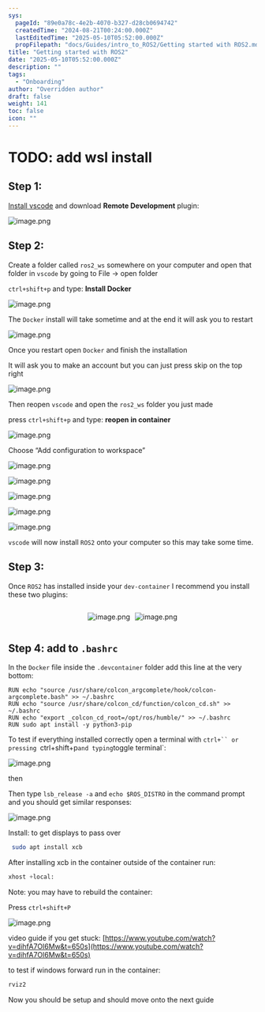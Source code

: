```yaml
---
sys:
  pageId: "89e0a78c-4e2b-4070-b327-d28cb0694742"
  createdTime: "2024-08-21T00:24:00.000Z"
  lastEditedTime: "2025-05-10T05:52:00.000Z"
  propFilepath: "docs/Guides/intro_to_ROS2/Getting started with ROS2.md"
title: "Getting started with ROS2"
date: "2025-05-10T05:52:00.000Z"
description: ""
tags:
  - "Onboarding"
author: "Overridden author"
draft: false
weight: 141
toc: false
icon: ""
---
```


# TODO: add wsl install

## Step 1:

[Install vscode](https://code.visualstudio.com/download) and download **Remote Development** plugin:

![image.png](https://prod-files-secure.s3.us-west-2.amazonaws.com/d518164a-d88e-44d1-a4ee-3adb3bd8bce0/efb52993-1881-4a40-b95e-6f020334f022/image.png?X-Amz-Algorithm=AWS4-HMAC-SHA256&X-Amz-Content-Sha256=UNSIGNED-PAYLOAD&X-Amz-Credential=ASIAZI2LB466VIZ7G36S%2F20250717%2Fus-west-2%2Fs3%2Faws4_request&X-Amz-Date=20250717T101044Z&X-Amz-Expires=3600&X-Amz-Security-Token=IQoJb3JpZ2luX2VjEFoaCXVzLXdlc3QtMiJHMEUCIFfD0kP%2F41kItaH6xaXWGpLWuoIXjQemBaGBJLxoZjT1AiEAwf%2F8wb%2ByD5aq%2BLsaJe8yR9%2FI0MA0pfuYc%2FQlkT73vxsq%2FwMIcxAAGgw2Mzc0MjMxODM4MDUiDBuqKdISYUyscHsPhyrcA1MSTS7pXRDmpCcjRQTuWaXfubMW%2FmeCP25WKv4fHsQe3Pov4NoLo5nxvuzmo%2FDm8nTjcxNDPgQfUq8g%2BlTX3oW5YrnwY24sxv9S8k8ZXZFzxP9zcwjg3Y4JW3MudJ6NLly5tA9ej3wAqyYkGIu27GR%2BbAJ%2B37PF2qlpuWL2S4UshzVVzMp1OMVg9iF%2FBwWaWW102OIJLaAEL%2BcL0UBQktm8%2Bd0TldrTrWG8DWpxjKAHyX4ggUaudXw%2BPQlHiMAK%2BXm90S%2FGIuv%2F%2B2UG0jrca2lc%2B%2BgNJfhZ9gcvlo29efPBuTiIwtnfct50M0yfV9dXP%2FnKwb5CPbGIzQecmAIk5GrWA1uImZXHSTDjV%2FTRIiFARfu1i88I9lgZYN6Cs6IoPDWBdAPtaBpB1nV9FVoQulT9wXzDpi8IDWhP4mhdcpKYkJXBsi598NdlIQSQ3E%2ByxQPcDrdBDFvvdXk%2FG9%2BMj9d3Xse6zdhvNeh1XbX6cM1jMdYj5COGskuDInPOGLLGwIIGsmNrvGYOIWdSeZAjyoabHYsAxR0w1AlSw3AxgAtBhRkmOv2sKNEKZWpx0NkIePbOVi7KPhQs3qwzlKjd%2F4fS9ytfSrotS3Pu6O%2BaMROjkAsol3N%2FczEYZz1eMIGS48MGOqUBnWYkK4HLtoLmQ%2BmajiHRXauv4QtRphmPa%2BflEYHEqNnsuobztn36fno3VKDRVyd4YBwc9ntvK4IPI6VhMwAu6OD98LEAwoI0fvRzUZC640rI8v8kinDCfXQtMmgFG0KtejVJvv%2BIKjBAA9gskg1dY0mhlPbkGHdBH66z5MCaqo94qTvb8ccHP4jZrPXiDjQoeOtlKz72%2BUPvfKsrITcKuir92Mqd&X-Amz-Signature=47135f915897a1a5bc017988fe9254f6316451c0e656d766b5428dc5d5b50503&X-Amz-SignedHeaders=host&x-amz-checksum-mode=ENABLED&x-id=GetObject)

## Step 2:

Create a folder called `ros2_ws` somewhere on your computer and open that folder in `vscode` by going to File → open folder 

`ctrl+shift+p` and type: **Install Docker**

![image.png](https://prod-files-secure.s3.us-west-2.amazonaws.com/d518164a-d88e-44d1-a4ee-3adb3bd8bce0/2269dc0e-1cd5-47ff-bceb-c04ad9b2eab0/image.png?X-Amz-Algorithm=AWS4-HMAC-SHA256&X-Amz-Content-Sha256=UNSIGNED-PAYLOAD&X-Amz-Credential=ASIAZI2LB466VIZ7G36S%2F20250717%2Fus-west-2%2Fs3%2Faws4_request&X-Amz-Date=20250717T101044Z&X-Amz-Expires=3600&X-Amz-Security-Token=IQoJb3JpZ2luX2VjEFoaCXVzLXdlc3QtMiJHMEUCIFfD0kP%2F41kItaH6xaXWGpLWuoIXjQemBaGBJLxoZjT1AiEAwf%2F8wb%2ByD5aq%2BLsaJe8yR9%2FI0MA0pfuYc%2FQlkT73vxsq%2FwMIcxAAGgw2Mzc0MjMxODM4MDUiDBuqKdISYUyscHsPhyrcA1MSTS7pXRDmpCcjRQTuWaXfubMW%2FmeCP25WKv4fHsQe3Pov4NoLo5nxvuzmo%2FDm8nTjcxNDPgQfUq8g%2BlTX3oW5YrnwY24sxv9S8k8ZXZFzxP9zcwjg3Y4JW3MudJ6NLly5tA9ej3wAqyYkGIu27GR%2BbAJ%2B37PF2qlpuWL2S4UshzVVzMp1OMVg9iF%2FBwWaWW102OIJLaAEL%2BcL0UBQktm8%2Bd0TldrTrWG8DWpxjKAHyX4ggUaudXw%2BPQlHiMAK%2BXm90S%2FGIuv%2F%2B2UG0jrca2lc%2B%2BgNJfhZ9gcvlo29efPBuTiIwtnfct50M0yfV9dXP%2FnKwb5CPbGIzQecmAIk5GrWA1uImZXHSTDjV%2FTRIiFARfu1i88I9lgZYN6Cs6IoPDWBdAPtaBpB1nV9FVoQulT9wXzDpi8IDWhP4mhdcpKYkJXBsi598NdlIQSQ3E%2ByxQPcDrdBDFvvdXk%2FG9%2BMj9d3Xse6zdhvNeh1XbX6cM1jMdYj5COGskuDInPOGLLGwIIGsmNrvGYOIWdSeZAjyoabHYsAxR0w1AlSw3AxgAtBhRkmOv2sKNEKZWpx0NkIePbOVi7KPhQs3qwzlKjd%2F4fS9ytfSrotS3Pu6O%2BaMROjkAsol3N%2FczEYZz1eMIGS48MGOqUBnWYkK4HLtoLmQ%2BmajiHRXauv4QtRphmPa%2BflEYHEqNnsuobztn36fno3VKDRVyd4YBwc9ntvK4IPI6VhMwAu6OD98LEAwoI0fvRzUZC640rI8v8kinDCfXQtMmgFG0KtejVJvv%2BIKjBAA9gskg1dY0mhlPbkGHdBH66z5MCaqo94qTvb8ccHP4jZrPXiDjQoeOtlKz72%2BUPvfKsrITcKuir92Mqd&X-Amz-Signature=33866b071292cf930f4d0a3ed1fd87cb6d3e7b908934e30b4563f599bc3ff429&X-Amz-SignedHeaders=host&x-amz-checksum-mode=ENABLED&x-id=GetObject)

The `Docker` install will take sometime and at the end it will ask you to restart

![image.png](https://prod-files-secure.s3.us-west-2.amazonaws.com/d518164a-d88e-44d1-a4ee-3adb3bd8bce0/ed233f78-be33-4b1f-b89c-9c346c0e961e/image.png?X-Amz-Algorithm=AWS4-HMAC-SHA256&X-Amz-Content-Sha256=UNSIGNED-PAYLOAD&X-Amz-Credential=ASIAZI2LB466VIZ7G36S%2F20250717%2Fus-west-2%2Fs3%2Faws4_request&X-Amz-Date=20250717T101044Z&X-Amz-Expires=3600&X-Amz-Security-Token=IQoJb3JpZ2luX2VjEFoaCXVzLXdlc3QtMiJHMEUCIFfD0kP%2F41kItaH6xaXWGpLWuoIXjQemBaGBJLxoZjT1AiEAwf%2F8wb%2ByD5aq%2BLsaJe8yR9%2FI0MA0pfuYc%2FQlkT73vxsq%2FwMIcxAAGgw2Mzc0MjMxODM4MDUiDBuqKdISYUyscHsPhyrcA1MSTS7pXRDmpCcjRQTuWaXfubMW%2FmeCP25WKv4fHsQe3Pov4NoLo5nxvuzmo%2FDm8nTjcxNDPgQfUq8g%2BlTX3oW5YrnwY24sxv9S8k8ZXZFzxP9zcwjg3Y4JW3MudJ6NLly5tA9ej3wAqyYkGIu27GR%2BbAJ%2B37PF2qlpuWL2S4UshzVVzMp1OMVg9iF%2FBwWaWW102OIJLaAEL%2BcL0UBQktm8%2Bd0TldrTrWG8DWpxjKAHyX4ggUaudXw%2BPQlHiMAK%2BXm90S%2FGIuv%2F%2B2UG0jrca2lc%2B%2BgNJfhZ9gcvlo29efPBuTiIwtnfct50M0yfV9dXP%2FnKwb5CPbGIzQecmAIk5GrWA1uImZXHSTDjV%2FTRIiFARfu1i88I9lgZYN6Cs6IoPDWBdAPtaBpB1nV9FVoQulT9wXzDpi8IDWhP4mhdcpKYkJXBsi598NdlIQSQ3E%2ByxQPcDrdBDFvvdXk%2FG9%2BMj9d3Xse6zdhvNeh1XbX6cM1jMdYj5COGskuDInPOGLLGwIIGsmNrvGYOIWdSeZAjyoabHYsAxR0w1AlSw3AxgAtBhRkmOv2sKNEKZWpx0NkIePbOVi7KPhQs3qwzlKjd%2F4fS9ytfSrotS3Pu6O%2BaMROjkAsol3N%2FczEYZz1eMIGS48MGOqUBnWYkK4HLtoLmQ%2BmajiHRXauv4QtRphmPa%2BflEYHEqNnsuobztn36fno3VKDRVyd4YBwc9ntvK4IPI6VhMwAu6OD98LEAwoI0fvRzUZC640rI8v8kinDCfXQtMmgFG0KtejVJvv%2BIKjBAA9gskg1dY0mhlPbkGHdBH66z5MCaqo94qTvb8ccHP4jZrPXiDjQoeOtlKz72%2BUPvfKsrITcKuir92Mqd&X-Amz-Signature=4b07f343dd945120ce4df6f3c8a16bb1685f095b3d3c7dd25a9a7bc62c99550a&X-Amz-SignedHeaders=host&x-amz-checksum-mode=ENABLED&x-id=GetObject)

Once you restart open `Docker` and finish the installation

It will ask you to make an account but you can just press skip on the top right

![image.png](https://prod-files-secure.s3.us-west-2.amazonaws.com/d518164a-d88e-44d1-a4ee-3adb3bd8bce0/21010ad9-1659-4fd9-9f59-9932a09b2a3d/image.png?X-Amz-Algorithm=AWS4-HMAC-SHA256&X-Amz-Content-Sha256=UNSIGNED-PAYLOAD&X-Amz-Credential=ASIAZI2LB466VIZ7G36S%2F20250717%2Fus-west-2%2Fs3%2Faws4_request&X-Amz-Date=20250717T101044Z&X-Amz-Expires=3600&X-Amz-Security-Token=IQoJb3JpZ2luX2VjEFoaCXVzLXdlc3QtMiJHMEUCIFfD0kP%2F41kItaH6xaXWGpLWuoIXjQemBaGBJLxoZjT1AiEAwf%2F8wb%2ByD5aq%2BLsaJe8yR9%2FI0MA0pfuYc%2FQlkT73vxsq%2FwMIcxAAGgw2Mzc0MjMxODM4MDUiDBuqKdISYUyscHsPhyrcA1MSTS7pXRDmpCcjRQTuWaXfubMW%2FmeCP25WKv4fHsQe3Pov4NoLo5nxvuzmo%2FDm8nTjcxNDPgQfUq8g%2BlTX3oW5YrnwY24sxv9S8k8ZXZFzxP9zcwjg3Y4JW3MudJ6NLly5tA9ej3wAqyYkGIu27GR%2BbAJ%2B37PF2qlpuWL2S4UshzVVzMp1OMVg9iF%2FBwWaWW102OIJLaAEL%2BcL0UBQktm8%2Bd0TldrTrWG8DWpxjKAHyX4ggUaudXw%2BPQlHiMAK%2BXm90S%2FGIuv%2F%2B2UG0jrca2lc%2B%2BgNJfhZ9gcvlo29efPBuTiIwtnfct50M0yfV9dXP%2FnKwb5CPbGIzQecmAIk5GrWA1uImZXHSTDjV%2FTRIiFARfu1i88I9lgZYN6Cs6IoPDWBdAPtaBpB1nV9FVoQulT9wXzDpi8IDWhP4mhdcpKYkJXBsi598NdlIQSQ3E%2ByxQPcDrdBDFvvdXk%2FG9%2BMj9d3Xse6zdhvNeh1XbX6cM1jMdYj5COGskuDInPOGLLGwIIGsmNrvGYOIWdSeZAjyoabHYsAxR0w1AlSw3AxgAtBhRkmOv2sKNEKZWpx0NkIePbOVi7KPhQs3qwzlKjd%2F4fS9ytfSrotS3Pu6O%2BaMROjkAsol3N%2FczEYZz1eMIGS48MGOqUBnWYkK4HLtoLmQ%2BmajiHRXauv4QtRphmPa%2BflEYHEqNnsuobztn36fno3VKDRVyd4YBwc9ntvK4IPI6VhMwAu6OD98LEAwoI0fvRzUZC640rI8v8kinDCfXQtMmgFG0KtejVJvv%2BIKjBAA9gskg1dY0mhlPbkGHdBH66z5MCaqo94qTvb8ccHP4jZrPXiDjQoeOtlKz72%2BUPvfKsrITcKuir92Mqd&X-Amz-Signature=21cc3a733dfac07256cbe45deeca1000ea60ad8c6182fa947ea2f42e47432812&X-Amz-SignedHeaders=host&x-amz-checksum-mode=ENABLED&x-id=GetObject)

Then reopen `vscode` and open the `ros2_ws` folder you just made

press `ctrl+shift+p` and type: **reopen in container**

![image.png](https://prod-files-secure.s3.us-west-2.amazonaws.com/d518164a-d88e-44d1-a4ee-3adb3bd8bce0/4e93b8c2-41ad-488c-8095-c74205196118/image.png?X-Amz-Algorithm=AWS4-HMAC-SHA256&X-Amz-Content-Sha256=UNSIGNED-PAYLOAD&X-Amz-Credential=ASIAZI2LB466VIZ7G36S%2F20250717%2Fus-west-2%2Fs3%2Faws4_request&X-Amz-Date=20250717T101044Z&X-Amz-Expires=3600&X-Amz-Security-Token=IQoJb3JpZ2luX2VjEFoaCXVzLXdlc3QtMiJHMEUCIFfD0kP%2F41kItaH6xaXWGpLWuoIXjQemBaGBJLxoZjT1AiEAwf%2F8wb%2ByD5aq%2BLsaJe8yR9%2FI0MA0pfuYc%2FQlkT73vxsq%2FwMIcxAAGgw2Mzc0MjMxODM4MDUiDBuqKdISYUyscHsPhyrcA1MSTS7pXRDmpCcjRQTuWaXfubMW%2FmeCP25WKv4fHsQe3Pov4NoLo5nxvuzmo%2FDm8nTjcxNDPgQfUq8g%2BlTX3oW5YrnwY24sxv9S8k8ZXZFzxP9zcwjg3Y4JW3MudJ6NLly5tA9ej3wAqyYkGIu27GR%2BbAJ%2B37PF2qlpuWL2S4UshzVVzMp1OMVg9iF%2FBwWaWW102OIJLaAEL%2BcL0UBQktm8%2Bd0TldrTrWG8DWpxjKAHyX4ggUaudXw%2BPQlHiMAK%2BXm90S%2FGIuv%2F%2B2UG0jrca2lc%2B%2BgNJfhZ9gcvlo29efPBuTiIwtnfct50M0yfV9dXP%2FnKwb5CPbGIzQecmAIk5GrWA1uImZXHSTDjV%2FTRIiFARfu1i88I9lgZYN6Cs6IoPDWBdAPtaBpB1nV9FVoQulT9wXzDpi8IDWhP4mhdcpKYkJXBsi598NdlIQSQ3E%2ByxQPcDrdBDFvvdXk%2FG9%2BMj9d3Xse6zdhvNeh1XbX6cM1jMdYj5COGskuDInPOGLLGwIIGsmNrvGYOIWdSeZAjyoabHYsAxR0w1AlSw3AxgAtBhRkmOv2sKNEKZWpx0NkIePbOVi7KPhQs3qwzlKjd%2F4fS9ytfSrotS3Pu6O%2BaMROjkAsol3N%2FczEYZz1eMIGS48MGOqUBnWYkK4HLtoLmQ%2BmajiHRXauv4QtRphmPa%2BflEYHEqNnsuobztn36fno3VKDRVyd4YBwc9ntvK4IPI6VhMwAu6OD98LEAwoI0fvRzUZC640rI8v8kinDCfXQtMmgFG0KtejVJvv%2BIKjBAA9gskg1dY0mhlPbkGHdBH66z5MCaqo94qTvb8ccHP4jZrPXiDjQoeOtlKz72%2BUPvfKsrITcKuir92Mqd&X-Amz-Signature=48154c3e894144c3003397726c6172409ff91d7f20715cc112ad20f2c343b07e&X-Amz-SignedHeaders=host&x-amz-checksum-mode=ENABLED&x-id=GetObject)

Choose “Add configuration to workspace”

![image.png](https://prod-files-secure.s3.us-west-2.amazonaws.com/d518164a-d88e-44d1-a4ee-3adb3bd8bce0/9560b282-5060-4989-ba37-97e7b2c22476/image.png?X-Amz-Algorithm=AWS4-HMAC-SHA256&X-Amz-Content-Sha256=UNSIGNED-PAYLOAD&X-Amz-Credential=ASIAZI2LB466VIZ7G36S%2F20250717%2Fus-west-2%2Fs3%2Faws4_request&X-Amz-Date=20250717T101044Z&X-Amz-Expires=3600&X-Amz-Security-Token=IQoJb3JpZ2luX2VjEFoaCXVzLXdlc3QtMiJHMEUCIFfD0kP%2F41kItaH6xaXWGpLWuoIXjQemBaGBJLxoZjT1AiEAwf%2F8wb%2ByD5aq%2BLsaJe8yR9%2FI0MA0pfuYc%2FQlkT73vxsq%2FwMIcxAAGgw2Mzc0MjMxODM4MDUiDBuqKdISYUyscHsPhyrcA1MSTS7pXRDmpCcjRQTuWaXfubMW%2FmeCP25WKv4fHsQe3Pov4NoLo5nxvuzmo%2FDm8nTjcxNDPgQfUq8g%2BlTX3oW5YrnwY24sxv9S8k8ZXZFzxP9zcwjg3Y4JW3MudJ6NLly5tA9ej3wAqyYkGIu27GR%2BbAJ%2B37PF2qlpuWL2S4UshzVVzMp1OMVg9iF%2FBwWaWW102OIJLaAEL%2BcL0UBQktm8%2Bd0TldrTrWG8DWpxjKAHyX4ggUaudXw%2BPQlHiMAK%2BXm90S%2FGIuv%2F%2B2UG0jrca2lc%2B%2BgNJfhZ9gcvlo29efPBuTiIwtnfct50M0yfV9dXP%2FnKwb5CPbGIzQecmAIk5GrWA1uImZXHSTDjV%2FTRIiFARfu1i88I9lgZYN6Cs6IoPDWBdAPtaBpB1nV9FVoQulT9wXzDpi8IDWhP4mhdcpKYkJXBsi598NdlIQSQ3E%2ByxQPcDrdBDFvvdXk%2FG9%2BMj9d3Xse6zdhvNeh1XbX6cM1jMdYj5COGskuDInPOGLLGwIIGsmNrvGYOIWdSeZAjyoabHYsAxR0w1AlSw3AxgAtBhRkmOv2sKNEKZWpx0NkIePbOVi7KPhQs3qwzlKjd%2F4fS9ytfSrotS3Pu6O%2BaMROjkAsol3N%2FczEYZz1eMIGS48MGOqUBnWYkK4HLtoLmQ%2BmajiHRXauv4QtRphmPa%2BflEYHEqNnsuobztn36fno3VKDRVyd4YBwc9ntvK4IPI6VhMwAu6OD98LEAwoI0fvRzUZC640rI8v8kinDCfXQtMmgFG0KtejVJvv%2BIKjBAA9gskg1dY0mhlPbkGHdBH66z5MCaqo94qTvb8ccHP4jZrPXiDjQoeOtlKz72%2BUPvfKsrITcKuir92Mqd&X-Amz-Signature=3bad2e1f82d5a82291db156a9883e4931ee1ecc8611e1a040afc63a5fd07d095&X-Amz-SignedHeaders=host&x-amz-checksum-mode=ENABLED&x-id=GetObject)

![image.png](https://prod-files-secure.s3.us-west-2.amazonaws.com/d518164a-d88e-44d1-a4ee-3adb3bd8bce0/2ee63f81-886b-48e8-a553-dc6e5eac99e4/image.png?X-Amz-Algorithm=AWS4-HMAC-SHA256&X-Amz-Content-Sha256=UNSIGNED-PAYLOAD&X-Amz-Credential=ASIAZI2LB466VIZ7G36S%2F20250717%2Fus-west-2%2Fs3%2Faws4_request&X-Amz-Date=20250717T101044Z&X-Amz-Expires=3600&X-Amz-Security-Token=IQoJb3JpZ2luX2VjEFoaCXVzLXdlc3QtMiJHMEUCIFfD0kP%2F41kItaH6xaXWGpLWuoIXjQemBaGBJLxoZjT1AiEAwf%2F8wb%2ByD5aq%2BLsaJe8yR9%2FI0MA0pfuYc%2FQlkT73vxsq%2FwMIcxAAGgw2Mzc0MjMxODM4MDUiDBuqKdISYUyscHsPhyrcA1MSTS7pXRDmpCcjRQTuWaXfubMW%2FmeCP25WKv4fHsQe3Pov4NoLo5nxvuzmo%2FDm8nTjcxNDPgQfUq8g%2BlTX3oW5YrnwY24sxv9S8k8ZXZFzxP9zcwjg3Y4JW3MudJ6NLly5tA9ej3wAqyYkGIu27GR%2BbAJ%2B37PF2qlpuWL2S4UshzVVzMp1OMVg9iF%2FBwWaWW102OIJLaAEL%2BcL0UBQktm8%2Bd0TldrTrWG8DWpxjKAHyX4ggUaudXw%2BPQlHiMAK%2BXm90S%2FGIuv%2F%2B2UG0jrca2lc%2B%2BgNJfhZ9gcvlo29efPBuTiIwtnfct50M0yfV9dXP%2FnKwb5CPbGIzQecmAIk5GrWA1uImZXHSTDjV%2FTRIiFARfu1i88I9lgZYN6Cs6IoPDWBdAPtaBpB1nV9FVoQulT9wXzDpi8IDWhP4mhdcpKYkJXBsi598NdlIQSQ3E%2ByxQPcDrdBDFvvdXk%2FG9%2BMj9d3Xse6zdhvNeh1XbX6cM1jMdYj5COGskuDInPOGLLGwIIGsmNrvGYOIWdSeZAjyoabHYsAxR0w1AlSw3AxgAtBhRkmOv2sKNEKZWpx0NkIePbOVi7KPhQs3qwzlKjd%2F4fS9ytfSrotS3Pu6O%2BaMROjkAsol3N%2FczEYZz1eMIGS48MGOqUBnWYkK4HLtoLmQ%2BmajiHRXauv4QtRphmPa%2BflEYHEqNnsuobztn36fno3VKDRVyd4YBwc9ntvK4IPI6VhMwAu6OD98LEAwoI0fvRzUZC640rI8v8kinDCfXQtMmgFG0KtejVJvv%2BIKjBAA9gskg1dY0mhlPbkGHdBH66z5MCaqo94qTvb8ccHP4jZrPXiDjQoeOtlKz72%2BUPvfKsrITcKuir92Mqd&X-Amz-Signature=864eae5b6d05d95f6790eec0649f7b0113ac4c59e32fa3a3e0608fd37ceb201b&X-Amz-SignedHeaders=host&x-amz-checksum-mode=ENABLED&x-id=GetObject)

![image.png](https://prod-files-secure.s3.us-west-2.amazonaws.com/d518164a-d88e-44d1-a4ee-3adb3bd8bce0/ae1580b2-b048-407e-aed9-b584224a7a04/image.png?X-Amz-Algorithm=AWS4-HMAC-SHA256&X-Amz-Content-Sha256=UNSIGNED-PAYLOAD&X-Amz-Credential=ASIAZI2LB466VIZ7G36S%2F20250717%2Fus-west-2%2Fs3%2Faws4_request&X-Amz-Date=20250717T101044Z&X-Amz-Expires=3600&X-Amz-Security-Token=IQoJb3JpZ2luX2VjEFoaCXVzLXdlc3QtMiJHMEUCIFfD0kP%2F41kItaH6xaXWGpLWuoIXjQemBaGBJLxoZjT1AiEAwf%2F8wb%2ByD5aq%2BLsaJe8yR9%2FI0MA0pfuYc%2FQlkT73vxsq%2FwMIcxAAGgw2Mzc0MjMxODM4MDUiDBuqKdISYUyscHsPhyrcA1MSTS7pXRDmpCcjRQTuWaXfubMW%2FmeCP25WKv4fHsQe3Pov4NoLo5nxvuzmo%2FDm8nTjcxNDPgQfUq8g%2BlTX3oW5YrnwY24sxv9S8k8ZXZFzxP9zcwjg3Y4JW3MudJ6NLly5tA9ej3wAqyYkGIu27GR%2BbAJ%2B37PF2qlpuWL2S4UshzVVzMp1OMVg9iF%2FBwWaWW102OIJLaAEL%2BcL0UBQktm8%2Bd0TldrTrWG8DWpxjKAHyX4ggUaudXw%2BPQlHiMAK%2BXm90S%2FGIuv%2F%2B2UG0jrca2lc%2B%2BgNJfhZ9gcvlo29efPBuTiIwtnfct50M0yfV9dXP%2FnKwb5CPbGIzQecmAIk5GrWA1uImZXHSTDjV%2FTRIiFARfu1i88I9lgZYN6Cs6IoPDWBdAPtaBpB1nV9FVoQulT9wXzDpi8IDWhP4mhdcpKYkJXBsi598NdlIQSQ3E%2ByxQPcDrdBDFvvdXk%2FG9%2BMj9d3Xse6zdhvNeh1XbX6cM1jMdYj5COGskuDInPOGLLGwIIGsmNrvGYOIWdSeZAjyoabHYsAxR0w1AlSw3AxgAtBhRkmOv2sKNEKZWpx0NkIePbOVi7KPhQs3qwzlKjd%2F4fS9ytfSrotS3Pu6O%2BaMROjkAsol3N%2FczEYZz1eMIGS48MGOqUBnWYkK4HLtoLmQ%2BmajiHRXauv4QtRphmPa%2BflEYHEqNnsuobztn36fno3VKDRVyd4YBwc9ntvK4IPI6VhMwAu6OD98LEAwoI0fvRzUZC640rI8v8kinDCfXQtMmgFG0KtejVJvv%2BIKjBAA9gskg1dY0mhlPbkGHdBH66z5MCaqo94qTvb8ccHP4jZrPXiDjQoeOtlKz72%2BUPvfKsrITcKuir92Mqd&X-Amz-Signature=e99fe9811c86b6f098528fd0cb463d3b6b8f58a4be51b3f341b50278423087a2&X-Amz-SignedHeaders=host&x-amz-checksum-mode=ENABLED&x-id=GetObject)

![image.png](https://prod-files-secure.s3.us-west-2.amazonaws.com/d518164a-d88e-44d1-a4ee-3adb3bd8bce0/53255b28-f75e-430f-b9e3-c0ac8577e42b/image.png?X-Amz-Algorithm=AWS4-HMAC-SHA256&X-Amz-Content-Sha256=UNSIGNED-PAYLOAD&X-Amz-Credential=ASIAZI2LB466VIZ7G36S%2F20250717%2Fus-west-2%2Fs3%2Faws4_request&X-Amz-Date=20250717T101044Z&X-Amz-Expires=3600&X-Amz-Security-Token=IQoJb3JpZ2luX2VjEFoaCXVzLXdlc3QtMiJHMEUCIFfD0kP%2F41kItaH6xaXWGpLWuoIXjQemBaGBJLxoZjT1AiEAwf%2F8wb%2ByD5aq%2BLsaJe8yR9%2FI0MA0pfuYc%2FQlkT73vxsq%2FwMIcxAAGgw2Mzc0MjMxODM4MDUiDBuqKdISYUyscHsPhyrcA1MSTS7pXRDmpCcjRQTuWaXfubMW%2FmeCP25WKv4fHsQe3Pov4NoLo5nxvuzmo%2FDm8nTjcxNDPgQfUq8g%2BlTX3oW5YrnwY24sxv9S8k8ZXZFzxP9zcwjg3Y4JW3MudJ6NLly5tA9ej3wAqyYkGIu27GR%2BbAJ%2B37PF2qlpuWL2S4UshzVVzMp1OMVg9iF%2FBwWaWW102OIJLaAEL%2BcL0UBQktm8%2Bd0TldrTrWG8DWpxjKAHyX4ggUaudXw%2BPQlHiMAK%2BXm90S%2FGIuv%2F%2B2UG0jrca2lc%2B%2BgNJfhZ9gcvlo29efPBuTiIwtnfct50M0yfV9dXP%2FnKwb5CPbGIzQecmAIk5GrWA1uImZXHSTDjV%2FTRIiFARfu1i88I9lgZYN6Cs6IoPDWBdAPtaBpB1nV9FVoQulT9wXzDpi8IDWhP4mhdcpKYkJXBsi598NdlIQSQ3E%2ByxQPcDrdBDFvvdXk%2FG9%2BMj9d3Xse6zdhvNeh1XbX6cM1jMdYj5COGskuDInPOGLLGwIIGsmNrvGYOIWdSeZAjyoabHYsAxR0w1AlSw3AxgAtBhRkmOv2sKNEKZWpx0NkIePbOVi7KPhQs3qwzlKjd%2F4fS9ytfSrotS3Pu6O%2BaMROjkAsol3N%2FczEYZz1eMIGS48MGOqUBnWYkK4HLtoLmQ%2BmajiHRXauv4QtRphmPa%2BflEYHEqNnsuobztn36fno3VKDRVyd4YBwc9ntvK4IPI6VhMwAu6OD98LEAwoI0fvRzUZC640rI8v8kinDCfXQtMmgFG0KtejVJvv%2BIKjBAA9gskg1dY0mhlPbkGHdBH66z5MCaqo94qTvb8ccHP4jZrPXiDjQoeOtlKz72%2BUPvfKsrITcKuir92Mqd&X-Amz-Signature=2e9a829ca3c4d4b78e03ed6fcf69ebaf32b363711fda50a0e1745cb71448eaf6&X-Amz-SignedHeaders=host&x-amz-checksum-mode=ENABLED&x-id=GetObject)

![image.png](https://prod-files-secure.s3.us-west-2.amazonaws.com/d518164a-d88e-44d1-a4ee-3adb3bd8bce0/7c562767-5af9-4ffb-97d1-327bcdf4ee00/image.png?X-Amz-Algorithm=AWS4-HMAC-SHA256&X-Amz-Content-Sha256=UNSIGNED-PAYLOAD&X-Amz-Credential=ASIAZI2LB466VIZ7G36S%2F20250717%2Fus-west-2%2Fs3%2Faws4_request&X-Amz-Date=20250717T101044Z&X-Amz-Expires=3600&X-Amz-Security-Token=IQoJb3JpZ2luX2VjEFoaCXVzLXdlc3QtMiJHMEUCIFfD0kP%2F41kItaH6xaXWGpLWuoIXjQemBaGBJLxoZjT1AiEAwf%2F8wb%2ByD5aq%2BLsaJe8yR9%2FI0MA0pfuYc%2FQlkT73vxsq%2FwMIcxAAGgw2Mzc0MjMxODM4MDUiDBuqKdISYUyscHsPhyrcA1MSTS7pXRDmpCcjRQTuWaXfubMW%2FmeCP25WKv4fHsQe3Pov4NoLo5nxvuzmo%2FDm8nTjcxNDPgQfUq8g%2BlTX3oW5YrnwY24sxv9S8k8ZXZFzxP9zcwjg3Y4JW3MudJ6NLly5tA9ej3wAqyYkGIu27GR%2BbAJ%2B37PF2qlpuWL2S4UshzVVzMp1OMVg9iF%2FBwWaWW102OIJLaAEL%2BcL0UBQktm8%2Bd0TldrTrWG8DWpxjKAHyX4ggUaudXw%2BPQlHiMAK%2BXm90S%2FGIuv%2F%2B2UG0jrca2lc%2B%2BgNJfhZ9gcvlo29efPBuTiIwtnfct50M0yfV9dXP%2FnKwb5CPbGIzQecmAIk5GrWA1uImZXHSTDjV%2FTRIiFARfu1i88I9lgZYN6Cs6IoPDWBdAPtaBpB1nV9FVoQulT9wXzDpi8IDWhP4mhdcpKYkJXBsi598NdlIQSQ3E%2ByxQPcDrdBDFvvdXk%2FG9%2BMj9d3Xse6zdhvNeh1XbX6cM1jMdYj5COGskuDInPOGLLGwIIGsmNrvGYOIWdSeZAjyoabHYsAxR0w1AlSw3AxgAtBhRkmOv2sKNEKZWpx0NkIePbOVi7KPhQs3qwzlKjd%2F4fS9ytfSrotS3Pu6O%2BaMROjkAsol3N%2FczEYZz1eMIGS48MGOqUBnWYkK4HLtoLmQ%2BmajiHRXauv4QtRphmPa%2BflEYHEqNnsuobztn36fno3VKDRVyd4YBwc9ntvK4IPI6VhMwAu6OD98LEAwoI0fvRzUZC640rI8v8kinDCfXQtMmgFG0KtejVJvv%2BIKjBAA9gskg1dY0mhlPbkGHdBH66z5MCaqo94qTvb8ccHP4jZrPXiDjQoeOtlKz72%2BUPvfKsrITcKuir92Mqd&X-Amz-Signature=03775b26235ae580a20f9be744fed0c437873cfb8d441fcb523d295ce242dc27&X-Amz-SignedHeaders=host&x-amz-checksum-mode=ENABLED&x-id=GetObject)

`vscode` will now install `ROS2` onto your computer so this may take some time.

## Step 3:

Once `ROS2` has installed inside your `dev-container` I recommend you install these two plugins:

<div style="display: flex;flex-direction: row; column-gap:10px; max-width: 630px;justify-content: center;">
<div>

![image.png](https://prod-files-secure.s3.us-west-2.amazonaws.com/d518164a-d88e-44d1-a4ee-3adb3bd8bce0/3fc3d550-5a54-4ba1-ba6b-faa01cdb7369/image.png?X-Amz-Algorithm=AWS4-HMAC-SHA256&X-Amz-Content-Sha256=UNSIGNED-PAYLOAD&X-Amz-Credential=ASIAZI2LB4663O6FI4ZJ%2F20250717%2Fus-west-2%2Fs3%2Faws4_request&X-Amz-Date=20250717T101046Z&X-Amz-Expires=3600&X-Amz-Security-Token=IQoJb3JpZ2luX2VjEFoaCXVzLXdlc3QtMiJGMEQCIE0bMi3QtughF4jvCAMboCwDvxmloWcYAborNn53NiBrAiBoRn4lnQTCRkQuLMwvXaqXKRXv9Vng3L4HRByb%2Bj0wGSr%2FAwhzEAAaDDYzNzQyMzE4MzgwNSIMtSgKygmS%2B1GDI%2FigKtwDaSDjLxcru3PcOsg3KAd9VbieZ0lRxX0KpEGvmjCTLCpQXQlXFyeI7ouTvtLVVIDpZFzuQzlaLakUcsJjvFJHOX0MgalldyEwdg8G9zGOzHaoNJ0SvS03D7rG6Lt4DujoR62Gk5wUGYrvi%2Fa3rrBqHth2HuLarS8P%2BgQmCzR%2BzlW1md2f6u9ySfH1X9mAiVpuAx91gbj33Z2ZmzVMo8vCneVm%2FokCgF0RInrPRSUGFssiXH6k4PnqOaPjYTVXFpaSDqateNaheV6OBv1AuoYnIX1dfnElDCB7p8uA1caKNE9ybUSHlATI3jdlNQ0PZ2jbvR9CihG6v62x0Vg%2F1KHyoCU8wvHyc7OZ2WAfP6XalwhyAcA6ZNdf0iVus40DB8JIczl1Yte0V4EUqB5IbMzvRvfuEyAJtCsIkUrgyzztuiE99TvAftjCEgNtVUnMKnrO7rbbOcNosoTZHNvFQ6iFuvM%2FAy26l7nqrWCm3vS5slXZWnwMvw6or1Hl2Yr%2FCILza80%2BdMUWaFvTuiqkM3rpdFQ3E9LgxZdYFiY1mR%2F2DBAn%2Brx3bjPA6UdyWanTG1Oh1EyL%2FYrXhb%2F7ZP6oNDRqanQMBV6b9UogVeCAi1FPWX1r0y1vZw6f0rq%2BIpYwmJLjwwY6pgGK%2FYWglsS%2BOq3hW7sxAfAhfJlSunMZJcGxTJ%2FYRqT3SbOhnfGD92bqTgtKr2rgF69rFz9FgxUc8dOpY5b6ynaW5KGYbRGnRI%2FQmINTyv0gxe76HmesKqdrQ7YWhaykqc5gq4tAg%2FTwGkYsVDEvz5ZfPX%2BO7uvSx18NyZDfRrpl9vDzPhUYP1gKE3VyiUQo2cb6fTrwu2NUvqp3jXdloCY4JqnIBokU&X-Amz-Signature=98229a8ad4bce74a2accd2171adcdef9b2015a7a5990d26ad8fc760435232170&X-Amz-SignedHeaders=host&x-amz-checksum-mode=ENABLED&x-id=GetObject)

</div>
<div>

![image.png](https://prod-files-secure.s3.us-west-2.amazonaws.com/d518164a-d88e-44d1-a4ee-3adb3bd8bce0/d994cc66-13c2-4093-a5a3-f84cf4601a82/image.png?X-Amz-Algorithm=AWS4-HMAC-SHA256&X-Amz-Content-Sha256=UNSIGNED-PAYLOAD&X-Amz-Credential=ASIAZI2LB46634NRCSR7%2F20250717%2Fus-west-2%2Fs3%2Faws4_request&X-Amz-Date=20250717T101047Z&X-Amz-Expires=3600&X-Amz-Security-Token=IQoJb3JpZ2luX2VjEFoaCXVzLXdlc3QtMiJHMEUCIQD%2BYLNhwyqQIF8QDYp3TyHO647R5vb%2BH%2F7n4XF6OWYxZgIgRXIWVYEg1ofaagIPIPe02rL0LVj5ECeHttD2ii1zAnUq%2FwMIcxAAGgw2Mzc0MjMxODM4MDUiDP3PNSOfFP90lU5dRSrcA7zZpZLDNF5koJ8CDjagCmn38Z8rswhvInyYVeRqaNiTirkjsgWsWNnGsuZNF8nmEiTrS9YUJWW4WssUI1kAudPzkqpgRcQA0m63cCtgkjU2qphUp68Kpdke60SZMSx6fcDS2ilPtDyHqrrmdOW0V%2FkVM5vTEvZ3VidhUQASoTt5jOyEVvhp%2BjY%2FTIdXpE9Sz782fK4aALOjUfkcf0HQpkFG2dCNVGs%2BLkcsZN1dz7LCb9pPJKQ3RgY6gfTKVfGpGYMq3x2mxYDV8m988ATVVypQ53x5sBxx13yIIDDPfUmbFKggi%2FcI1LKKQF8eNXoBRnGltzAN2ucujLuGkFnTg%2FgQda2V0KFFdfbMxv0GbkmZHCvMZ87E4SFXjBx07K3WlSapaTLOIjZ4IHzffPQ3xQMXYMlwVLv20%2BtEfw7%2FYLQSSUnuyLUJKmgi0GhfvqGX0AJyrITSfOWgpj6CgdwEefxJE%2B17746qq0yNqZQuKY3iUZz9mFy9uZ%2Bg%2FPb2O2OsZMbMK8gUsLv1AdeGkNxviofwx9TBBsmbPrQzu1qYp3Kv0O8cTTgkOKDdjzGyPLXvHe%2BHGJwdlpRLXCE6iFBJGPMJPqZS0ZUhrh0lFcNq1x%2F6xiZSCel6fiyxdmv4MMqS48MGOqUBYeIjTV9Eb8nsruwLTPCYX4gDnkXDJD%2Fffw2qdaCimo58ao5OHTDd0SjrDzX67OWi3WGR1Qi%2FOgz3i4781hB1m%2FUOC5%2F5UuRzW%2BSETwG75KT1CR9ehUJ2AWolpwdDkBR2bxNonRq%2Bnz30lKAsgXCbO2s12wjZp97aJs8m7ix5mlGAZFw7tXaQl4Tow9LAWYOHIFoOLj1nyvkkq0H37vo5UKfj7vNP&X-Amz-Signature=39b0b1346edd2c8a122a4784668086f05ab3b6583a0d2ef5da23389670a0a227&X-Amz-SignedHeaders=host&x-amz-checksum-mode=ENABLED&x-id=GetObject)

</div>
</div>

## Step 4: add to `.bashrc`

In the `Docker` file inside the `.devcontainer` folder add this line at the very bottom: 

```docker
RUN echo "source /usr/share/colcon_argcomplete/hook/colcon-argcomplete.bash" >> ~/.bashrc
RUN echo "source /usr/share/colcon_cd/function/colcon_cd.sh" >> ~/.bashrc
RUN echo "export _colcon_cd_root=/opt/ros/humble/" >> ~/.bashrc
RUN sudo apt install -y python3-pip 
```

To test if everything installed correctly open a terminal with `ctrl+`` or pressing `ctrl+shift+p` and typing `toggle terminal`:

![image.png](https://prod-files-secure.s3.us-west-2.amazonaws.com/d518164a-d88e-44d1-a4ee-3adb3bd8bce0/6a4943d8-b04e-4c02-9a58-775f3384d1a5/image.png?X-Amz-Algorithm=AWS4-HMAC-SHA256&X-Amz-Content-Sha256=UNSIGNED-PAYLOAD&X-Amz-Credential=ASIAZI2LB466VIZ7G36S%2F20250717%2Fus-west-2%2Fs3%2Faws4_request&X-Amz-Date=20250717T101044Z&X-Amz-Expires=3600&X-Amz-Security-Token=IQoJb3JpZ2luX2VjEFoaCXVzLXdlc3QtMiJHMEUCIFfD0kP%2F41kItaH6xaXWGpLWuoIXjQemBaGBJLxoZjT1AiEAwf%2F8wb%2ByD5aq%2BLsaJe8yR9%2FI0MA0pfuYc%2FQlkT73vxsq%2FwMIcxAAGgw2Mzc0MjMxODM4MDUiDBuqKdISYUyscHsPhyrcA1MSTS7pXRDmpCcjRQTuWaXfubMW%2FmeCP25WKv4fHsQe3Pov4NoLo5nxvuzmo%2FDm8nTjcxNDPgQfUq8g%2BlTX3oW5YrnwY24sxv9S8k8ZXZFzxP9zcwjg3Y4JW3MudJ6NLly5tA9ej3wAqyYkGIu27GR%2BbAJ%2B37PF2qlpuWL2S4UshzVVzMp1OMVg9iF%2FBwWaWW102OIJLaAEL%2BcL0UBQktm8%2Bd0TldrTrWG8DWpxjKAHyX4ggUaudXw%2BPQlHiMAK%2BXm90S%2FGIuv%2F%2B2UG0jrca2lc%2B%2BgNJfhZ9gcvlo29efPBuTiIwtnfct50M0yfV9dXP%2FnKwb5CPbGIzQecmAIk5GrWA1uImZXHSTDjV%2FTRIiFARfu1i88I9lgZYN6Cs6IoPDWBdAPtaBpB1nV9FVoQulT9wXzDpi8IDWhP4mhdcpKYkJXBsi598NdlIQSQ3E%2ByxQPcDrdBDFvvdXk%2FG9%2BMj9d3Xse6zdhvNeh1XbX6cM1jMdYj5COGskuDInPOGLLGwIIGsmNrvGYOIWdSeZAjyoabHYsAxR0w1AlSw3AxgAtBhRkmOv2sKNEKZWpx0NkIePbOVi7KPhQs3qwzlKjd%2F4fS9ytfSrotS3Pu6O%2BaMROjkAsol3N%2FczEYZz1eMIGS48MGOqUBnWYkK4HLtoLmQ%2BmajiHRXauv4QtRphmPa%2BflEYHEqNnsuobztn36fno3VKDRVyd4YBwc9ntvK4IPI6VhMwAu6OD98LEAwoI0fvRzUZC640rI8v8kinDCfXQtMmgFG0KtejVJvv%2BIKjBAA9gskg1dY0mhlPbkGHdBH66z5MCaqo94qTvb8ccHP4jZrPXiDjQoeOtlKz72%2BUPvfKsrITcKuir92Mqd&X-Amz-Signature=c549d68e9077775ebf8c5c5b8c8b252d633c26b36feef7161f48fcbca6df55db&X-Amz-SignedHeaders=host&x-amz-checksum-mode=ENABLED&x-id=GetObject)

then 

Then type `lsb_release -a` and `echo $ROS_DISTRO` in the command prompt and you should get similar responses:

![image.png](https://prod-files-secure.s3.us-west-2.amazonaws.com/d518164a-d88e-44d1-a4ee-3adb3bd8bce0/3e635dec-a805-4e85-8b9e-d000e5b71a4e/image.png?X-Amz-Algorithm=AWS4-HMAC-SHA256&X-Amz-Content-Sha256=UNSIGNED-PAYLOAD&X-Amz-Credential=ASIAZI2LB466VIZ7G36S%2F20250717%2Fus-west-2%2Fs3%2Faws4_request&X-Amz-Date=20250717T101044Z&X-Amz-Expires=3600&X-Amz-Security-Token=IQoJb3JpZ2luX2VjEFoaCXVzLXdlc3QtMiJHMEUCIFfD0kP%2F41kItaH6xaXWGpLWuoIXjQemBaGBJLxoZjT1AiEAwf%2F8wb%2ByD5aq%2BLsaJe8yR9%2FI0MA0pfuYc%2FQlkT73vxsq%2FwMIcxAAGgw2Mzc0MjMxODM4MDUiDBuqKdISYUyscHsPhyrcA1MSTS7pXRDmpCcjRQTuWaXfubMW%2FmeCP25WKv4fHsQe3Pov4NoLo5nxvuzmo%2FDm8nTjcxNDPgQfUq8g%2BlTX3oW5YrnwY24sxv9S8k8ZXZFzxP9zcwjg3Y4JW3MudJ6NLly5tA9ej3wAqyYkGIu27GR%2BbAJ%2B37PF2qlpuWL2S4UshzVVzMp1OMVg9iF%2FBwWaWW102OIJLaAEL%2BcL0UBQktm8%2Bd0TldrTrWG8DWpxjKAHyX4ggUaudXw%2BPQlHiMAK%2BXm90S%2FGIuv%2F%2B2UG0jrca2lc%2B%2BgNJfhZ9gcvlo29efPBuTiIwtnfct50M0yfV9dXP%2FnKwb5CPbGIzQecmAIk5GrWA1uImZXHSTDjV%2FTRIiFARfu1i88I9lgZYN6Cs6IoPDWBdAPtaBpB1nV9FVoQulT9wXzDpi8IDWhP4mhdcpKYkJXBsi598NdlIQSQ3E%2ByxQPcDrdBDFvvdXk%2FG9%2BMj9d3Xse6zdhvNeh1XbX6cM1jMdYj5COGskuDInPOGLLGwIIGsmNrvGYOIWdSeZAjyoabHYsAxR0w1AlSw3AxgAtBhRkmOv2sKNEKZWpx0NkIePbOVi7KPhQs3qwzlKjd%2F4fS9ytfSrotS3Pu6O%2BaMROjkAsol3N%2FczEYZz1eMIGS48MGOqUBnWYkK4HLtoLmQ%2BmajiHRXauv4QtRphmPa%2BflEYHEqNnsuobztn36fno3VKDRVyd4YBwc9ntvK4IPI6VhMwAu6OD98LEAwoI0fvRzUZC640rI8v8kinDCfXQtMmgFG0KtejVJvv%2BIKjBAA9gskg1dY0mhlPbkGHdBH66z5MCaqo94qTvb8ccHP4jZrPXiDjQoeOtlKz72%2BUPvfKsrITcKuir92Mqd&X-Amz-Signature=117ae9d525592f78c63567bb1985e1d0b9970183fad68bf913331972e63a7e1a&X-Amz-SignedHeaders=host&x-amz-checksum-mode=ENABLED&x-id=GetObject)

Install:  to get displays to pass over

```bash
 sudo apt install xcb
```

After installing xcb in the container outside of the container run:

```python
xhost +local:
```

Note: you may have to rebuild the container:

Press `ctrl+shift+P`

![image.png](https://prod-files-secure.s3.us-west-2.amazonaws.com/d518164a-d88e-44d1-a4ee-3adb3bd8bce0/6c2be660-2618-4c38-9c26-53554f7a0b7b/image.png?X-Amz-Algorithm=AWS4-HMAC-SHA256&X-Amz-Content-Sha256=UNSIGNED-PAYLOAD&X-Amz-Credential=ASIAZI2LB466VIZ7G36S%2F20250717%2Fus-west-2%2Fs3%2Faws4_request&X-Amz-Date=20250717T101044Z&X-Amz-Expires=3600&X-Amz-Security-Token=IQoJb3JpZ2luX2VjEFoaCXVzLXdlc3QtMiJHMEUCIFfD0kP%2F41kItaH6xaXWGpLWuoIXjQemBaGBJLxoZjT1AiEAwf%2F8wb%2ByD5aq%2BLsaJe8yR9%2FI0MA0pfuYc%2FQlkT73vxsq%2FwMIcxAAGgw2Mzc0MjMxODM4MDUiDBuqKdISYUyscHsPhyrcA1MSTS7pXRDmpCcjRQTuWaXfubMW%2FmeCP25WKv4fHsQe3Pov4NoLo5nxvuzmo%2FDm8nTjcxNDPgQfUq8g%2BlTX3oW5YrnwY24sxv9S8k8ZXZFzxP9zcwjg3Y4JW3MudJ6NLly5tA9ej3wAqyYkGIu27GR%2BbAJ%2B37PF2qlpuWL2S4UshzVVzMp1OMVg9iF%2FBwWaWW102OIJLaAEL%2BcL0UBQktm8%2Bd0TldrTrWG8DWpxjKAHyX4ggUaudXw%2BPQlHiMAK%2BXm90S%2FGIuv%2F%2B2UG0jrca2lc%2B%2BgNJfhZ9gcvlo29efPBuTiIwtnfct50M0yfV9dXP%2FnKwb5CPbGIzQecmAIk5GrWA1uImZXHSTDjV%2FTRIiFARfu1i88I9lgZYN6Cs6IoPDWBdAPtaBpB1nV9FVoQulT9wXzDpi8IDWhP4mhdcpKYkJXBsi598NdlIQSQ3E%2ByxQPcDrdBDFvvdXk%2FG9%2BMj9d3Xse6zdhvNeh1XbX6cM1jMdYj5COGskuDInPOGLLGwIIGsmNrvGYOIWdSeZAjyoabHYsAxR0w1AlSw3AxgAtBhRkmOv2sKNEKZWpx0NkIePbOVi7KPhQs3qwzlKjd%2F4fS9ytfSrotS3Pu6O%2BaMROjkAsol3N%2FczEYZz1eMIGS48MGOqUBnWYkK4HLtoLmQ%2BmajiHRXauv4QtRphmPa%2BflEYHEqNnsuobztn36fno3VKDRVyd4YBwc9ntvK4IPI6VhMwAu6OD98LEAwoI0fvRzUZC640rI8v8kinDCfXQtMmgFG0KtejVJvv%2BIKjBAA9gskg1dY0mhlPbkGHdBH66z5MCaqo94qTvb8ccHP4jZrPXiDjQoeOtlKz72%2BUPvfKsrITcKuir92Mqd&X-Amz-Signature=c1a196d453994b3b56b82e920426fc978117b8a770e4da3b0b6146d95da7c420&X-Amz-SignedHeaders=host&x-amz-checksum-mode=ENABLED&x-id=GetObject)

video guide if you get stuck: [https://www.youtube.com/watch?v=dihfA7Ol6Mw&t=650s](https://www.youtube.com/watch?v=dihfA7Ol6Mw&t=650s)

to test if windows forward run in the container:

```bash
rviz2
```

Now you should be setup and should move onto the next guide 
